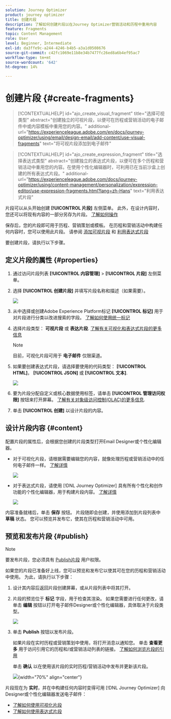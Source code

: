 ```yaml
---
solution: Journey Optimizer
product: journey optimizer
title: 创建片段
description: 了解如何创建片段以在Journey Optimizer营销活动和历程中重用内容
feature: Fragments
topic: Content Management
role: User
level: Beginner, Intermediate
exl-id: da3ffe9c-a244-4246-b4b5-a3a1d0508676
source-git-commit: c42fc1069e11b8e34b7477fc26ed8a6b4ef95ac7
workflow-type: tm+mt
source-wordcount: '642'
ht-degree: 14%

---
```


# 创建片段 {#create-fragments}

>[!CONTEXTUALHELP]
>id="ajo_create_visual_fragment"
>title="选择可视类型"
>abstract="创建独立的可视片段，以便可在历程或营销活动的电子邮件中或内容模板中重用您的内容。"
>additional-url="https://experienceleague.adobe.com/en/docs/journey-optimizer/using/email/design-email/add-content/use-visual-fragments" text="将可视片段添加到电子邮件"

>[!CONTEXTUALHELP]
>id="ajo_create_expression_fragment"
>title="选择表达式类型"
>abstract="创建独立的表达式片段，以便可在多个历程和营销活动中重用您的内容。在使用个性化编辑器时，可利用已在当前沙盒上创建的所有表达式片段。"
>additional-url="https://experienceleague.adobe.com/docs/journey-optimizer/using/content-management/personalization/expression-editor/use-expression-fragments.html?lang=zh-Hans" text="利用表达式片段"

片段可以从头开始创建 **[!UICONTROL 片段]** 左侧菜单。 此外，在设计内容时，您还可以将现有内容的一部分另存为片段。 [了解如何操作](#save-as-fragment)

保存后，您的片段即可用于历程、营销策划或模板。 在历程和营销活动中构建任何内容时，您可以使用此片段。 请参阅 [添加可视片段](../email/use-visual-fragments.md) 和 [利用表达式片段](../personalization/use-expression-fragments.md)

要创建片段，请执行以下步骤。

## 定义片段的属性 {#properties}

1. 通过访问片段列表 **[!UICONTROL 内容管理]** > **[!UICONTROL 片段]** 左侧菜单。

1. 选择 **[!UICONTROL 创建片段]** 并填写片段名称和描述（如果需要）。

   ![](assets/fragment-details.png)

1. 从中选择或创建Adobe Experience Platform标记 **[!UICONTROL 标记]** 用于对片段进行分类以改进搜索的字段。 [了解如何使用统一标记](../start/search-filter-categorize.md#tags)

1. 选择片段类型： **可视片段** 或 **表达片段**. [了解有关可视化和表达式片段的更多信息](../content-management/fragments.md#visual-expression)

   >[!NOTE]
   >
   >目前，可视化片段可用于 **电子邮件** 仅限渠道。

1. 如果要创建表达式片段，请选择要使用的代码类型： **[!UICONTROL HTML]**， **[!UICONTROL JSON]** 或 **[!UICONTROL 文本]**.

   ![](assets/fragment-expression-type.png)

1. 要为片段分配自定义或核心数据使用标签，请单击 **[!UICONTROL 管理访问权限]** 按钮来打开屏幕。 [了解有关对象级访问控制(OLAC)的更多信息](../administration/object-based-access.md).

1. 单击 **[!UICONTROL 创建]** 以设计片段的内容。

## 设计片段内容 {#content}

配置片段的属性后，会根据您创建的片段类型打开Email Designer或个性化编辑器。

* 对于可视化片段，请根据需要编辑您的内容，就像处理历程或营销活动中的任何电子邮件一样。 [了解详情](../email/get-started-email-design.md)

  ![](assets/fragment-designer.png)

* 对于表达式片段，请使用 [!DNL Journey Optimizer] 具有所有个性化和创作功能的个性化编辑器，用于构建片段内容。 [了解详情](../personalization/personalization-build-expressions.md)

  ![](assets/fragment-expression-editor.png)

内容准备就绪后，单击 **保存** 按钮。 片段随即会创建，并使用添加到片段列表中 **草稿** 状态。 您可以预览并发布它，使其在历程和营销活动中可用。

## 预览和发布片段 {#publish}

>[!NOTE]
>
>要发布片段，您必须具有 [Publish片段](../administration/ootb-product-profiles.md#content-library-manager) 用户权限。

如果您的片段已准备好上线，您可以预览和发布它以使其可在您的历程和营销活动中使用。 为此，请执行以下步骤：

1. 设计其内容后返回片段创建屏幕，或从片段列表中将其打开。

1. 片段的预览位于 **标记** 字段，用于检查其渲染。 如果您需要进行任何更改，请单击 **编辑** 按钮以打开电子邮件Designer或个性化编辑器，具体取决于片段类型。

   ![](assets/fragment-preview.png)

1. 单击 **Publish** 按钮以发布片段。

   如果片段在实时历程或营销策划中使用，将打开消息以通知您。 单击 **查看更多** 用于访问引用它的历程和/或营销活动列表的链接。 [了解如何浏览片段的引用](../content-management/manage-fragments.md#explore-references)

   单击 **确认** 以在使用该片段的实时历程/营销活动中发布并更新该片段。

   ![](assets/fragment-publish.png){width="70%" align="center"}

片段现在为 **实时**，并在中构建任何内容时变得可用 [!DNL Journey Optimizer] 向Designer或个性化编辑器发送电子邮件：

* [了解如何使用可视化片段](../email/use-visual-fragments.md)
* [了解如何使用表达式片段](../personalization/use-expression-fragments.md)
